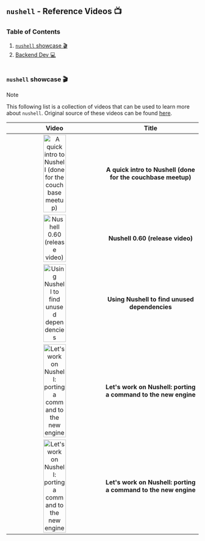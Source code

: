 ## `nushell` - Reference Videos :tv:

### Table of Contents

1. [`nushell` showcase :clapper:](#nushell-showcase-clapper)
1. [Backend Dev :computer:](#backend-dev-computer)

#

### `nushell` showcase :clapper:

> [!NOTE]
> This following list is a collection of videos that can be used to learn more about `nushell`. Original source of these videos can be found [here](https://github.com/nushell/showcase/tree/main/media).


| Video | Title |
| :----: | :---: |
| <a href="https://www.youtube.com/watch?v=bMpYyqWCzZk"><img alt="A quick intro to Nushell (done for the couchbase meetup)" src="https://img.youtube.com/vi/bMpYyqWCzZk/0.jpg" width="50%" ></a> | **A quick intro to Nushell (done for the couchbase meetup)** |
| <a href="https://www.youtube.com/watch?v=-lWL7Nc-OX4"><img alt="Nushell 0.60 (release video)" src="https://img.youtube.com/vi/-lWL7Nc-OX4/0.jpg" width="50%" ></a> | **Nushell 0.60 (release video)** |
| <a href="https://www.youtube.com/watch?v=uCkJC5eSvKw"><img alt="Using Nushell to find unused dependencies" src="https://img.youtube.com/vi/uCkJC5eSvKw/0.jpg" width="50%" ></a> | **Using Nushell to find unused dependencies** |
| <a href="https://www.youtube.com/watch?v=1GntvzBTEbY"><img alt="Let's work on Nushell: porting a command to the new engine" src="https://img.youtube.com/vi/1GntvzBTEbY/0.jpg" width="50%" ></a> | **Let's work on Nushell: porting a command to the new engine** |
| <a href="https://www.youtube.com/watch?v=1GntvzBTEbY"><img alt="Let's work on Nushell: porting a command to the new engine" src="https://img.youtube.com/vi/1GntvzBTEbY/0.jpg" width="50%" ></a> | **Let's work on Nushell: porting a command to the new engine** |
